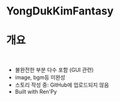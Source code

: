 YongDukKimFantasy
================

# 개요
  


* 불완전한 부분 다수 포함 (GUI 관련)
* image, bgm등 미완성
* 스토리 작성 중: GitHub에 업로드되지 않음
* Built with Ren'Py
